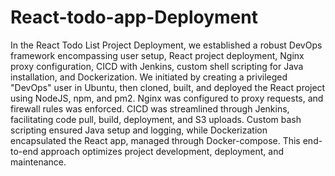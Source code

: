 # React-todo-app-Deployment
<p>In the React Todo List Project Deployment, we established a robust DevOps framework encompassing user setup, React project deployment, Nginx proxy configuration, CICD with Jenkins, custom shell scripting for Java installation, and Dockerization. We initiated by creating a privileged "DevOps" user in Ubuntu, then cloned, built, and deployed the React project using NodeJS, npm, and pm2. Nginx was configured to proxy requests, and firewall rules was enforced. CICD was streamlined through Jenkins, facilitating code pull, build, deployment, and S3 uploads. Custom bash scripting ensured Java setup and logging, while Dockerization encapsulated the React app, managed through Docker-compose. This end-to-end approach optimizes project development, deployment, and maintenance.
</p>
